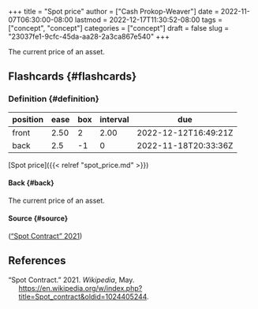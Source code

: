 +++
title = "Spot price"
author = ["Cash Prokop-Weaver"]
date = 2022-11-07T06:30:00-08:00
lastmod = 2022-12-17T11:30:52-08:00
tags = ["concept", "concept"]
categories = ["concept"]
draft = false
slug = "23037fe1-9cfc-45da-aa28-2a3ca867e540"
+++

The current price of an asset.


## Flashcards {#flashcards}


### Definition {#definition}

| position | ease | box | interval | due                  |
|----------|------|-----|----------|----------------------|
| front    | 2.50 | 2   | 2.00     | 2022-12-12T16:49:21Z |
| back     | 2.5  | -1  | 0        | 2022-11-18T20:33:36Z |

[Spot price]({{< relref "spot_price.md" >}})


#### Back {#back}

The current price of an asset.


#### Source {#source}

(<a href="#citeproc_bib_item_1">“Spot Contract” 2021</a>)

## References

<style>.csl-entry{text-indent: -1.5em; margin-left: 1.5em;}</style><div class="csl-bib-body">
  <div class="csl-entry"><a id="citeproc_bib_item_1"></a>“Spot Contract.” 2021. <i>Wikipedia</i>, May. <a href="https://en.wikipedia.org/w/index.php?title=Spot_contract&oldid=1024405244">https://en.wikipedia.org/w/index.php?title=Spot_contract&#38;oldid=1024405244</a>.</div>
</div>
